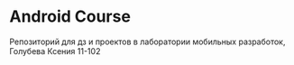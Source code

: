 # Android Course
Репозиторий для дз и проектов в лаборатории мобильных разработок, Голубева Ксения 11-102
